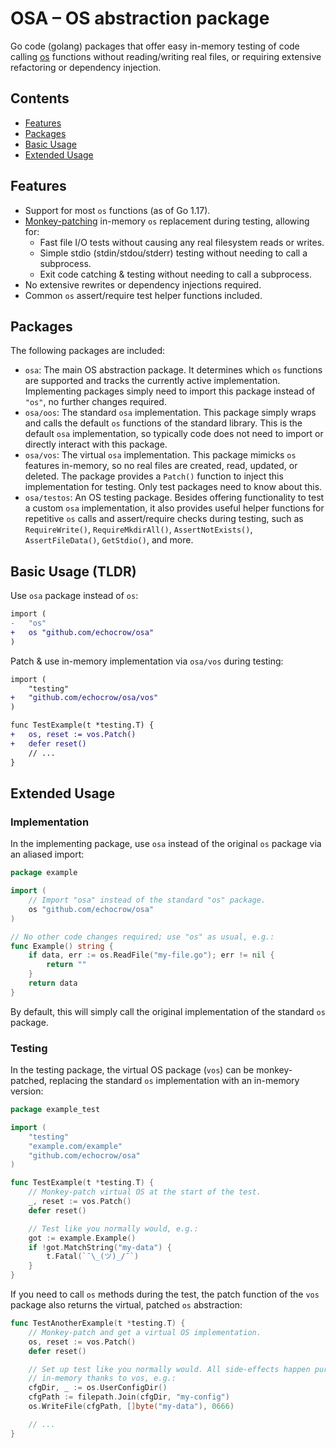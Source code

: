 # OSA – OS abstraction package

Go code (golang) packages that offer easy in-memory testing of code calling [os](https://pkg.go.dev/os) functions without reading/writing real files, or requiring extensive refactoring or dependency injection.

## Contents

- [Features](#features)
- [Packages](#packages)
- [Basic Usage](#basic-usage-tldr)
- [Extended Usage](#extended-usage)

## Features

- Support for most `os` functions (as of Go 1.17).
- [Monkey-patching](https://en.wikipedia.org/wiki/Monkey_patch) in-memory `os` replacement during testing, allowing for:
  - Fast file I/O tests without causing any real filesystem reads or writes.
  - Simple stdio (stdin/stdou/stderr) testing without needing to call a subprocess.
  - Exit code catching & testing without needing to call a subprocess.
- No extensive rewrites or dependency injections required.
- Common `os` assert/require test helper functions included.

## Packages

The following packages are included:

- `osa`: The main OS abstraction package. It determines which `os` functions are supported and tracks the currently active implementation. Implementing packages simply need to import this package instead of `"os"`, no further changes required.
- `osa/oos`: The standard `osa` implementation. This package simply wraps and calls the default `os` functions of the standard library. This is the default `osa` implementation, so typically code does not need to import or directly interact with this package.
- `osa/vos`: The virtual `osa` implementation. This package mimicks `os` features in-memory, so no real files are created, read, updated, or deleted. The package provides a `Patch()` function to inject this implementation for testing. Only test packages need to know about this.
- `osa/testos`: An OS testing package. Besides offering functionality to test a custom `osa` implementation, it also provides useful helper functions for repetitive `os` calls and assert/require checks during testing, such as `RequireWrite()`, `RequireMkdirAll()`, `AssertNotExists()`, `AssertFileData()`, `GetStdio()`, and more.

## Basic Usage (TLDR)

Use `osa` package instead of `os`:
```diff
import (
-	"os"
+	os "github.com/echocrow/osa"
)
```
Patch & use in-memory implementation via `osa/vos` during testing:
```diff
import (
	"testing"
+	"github.com/echocrow/osa/vos"
)

func TestExample(t *testing.T) {
+	os, reset := vos.Patch()
+	defer reset()
	// ...
}
```

## Extended Usage

### Implementation

In the implementing package, use `osa` instead of the original `os` package via an aliased import:

```go
package example

import (
	// Import "osa" instead of the standard "os" package.
	os "github.com/echocrow/osa"
)

// No other code changes required; use "os" as usual, e.g.:
func Example() string {
	if data, err := os.ReadFile("my-file.go"); err != nil {
		return ""
	}
	return data
}
```

By default, this will simply call the original implementation of the standard `os` package.

### Testing

In the testing package, the virtual OS package (`vos`) can be monkey-patched, replacing the standard `os` implementation with an in-memory version:

```go
package example_test

import (
	"testing"
	"example.com/example"
	"github.com/echocrow/osa"
)

func TestExample(t *testing.T) {
	// Monkey-patch virtual OS at the start of the test.
	_, reset := vos.Patch()
	defer reset()

	// Test like you normally would, e.g.:
	got := example.Example()
	if !got.MatchString("my-data") {
		t.Fatal(`¯\_(ツ)_/¯`)
	}
}
```

If you need to call `os` methods during the test, the patch function of the `vos` package also returns the virtual, patched `os` abstraction:

```go
func TestAnotherExample(t *testing.T) {
	// Monkey-patch and get a virtual OS implementation.
	os, reset := vos.Patch()
	defer reset()

	// Set up test like you normally would. All side-effects happen purely
	// in-memory thanks to vos, e.g.:
	cfgDir, _ := os.UserConfigDir()
	cfgPath := filepath.Join(cfgDir, "my-config")
	os.WriteFile(cfgPath, []byte("my-data"), 0666)

 	// ...
}
```
